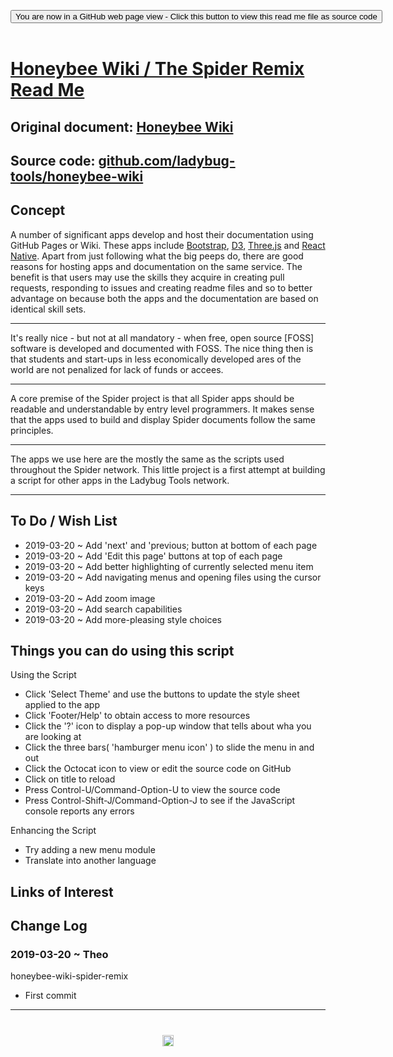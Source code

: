 
<span style=display:none; >[You are now in a GitHub source code view - click this link to view Read Me file as a web page]( https://www.ladybug.tools/spider/sandbox/honeybee-wiki-spider-remix/ "View file as a web page." ) </span>

<div><input type=button class = "btn btn-secondary btn-sm" onclick=window.location.href="https://github.com/ladybug-tools/spider-gbxml-tools/tree/master/sandbox/honeybee-wiki-spider-remix/"
value="You are now in a GitHub web page view - Click this button to view this read me file as source code" ></div>

<br>

# [Honeybee Wiki / The Spider Remix Read Me]( #README.md )

## Original document: [Honeybee Wiki]( https://docs.ladybug.tools/honeybee-wiki/ )

## Source code: [github.com/ladybug-tools/honeybee-wiki]( https://github.com/ladybug-tools/honeybee-wiki)

## Concept

A number of significant apps develop and host their documentation using GitHub Pages or Wiki. These apps include [Bootstrap]( https://github.com/twbs/bootstrap#documentation ), [D3]( https://github.com/d3/d3/wiki ), [Three.js]( https://threejs.org/docs/ ) and [React Native]( https://facebook.github.io/react-native/docs/getting-started.html ). Apart from just following what the big peeps do, there are good reasons for hosting apps and documentation on the same service. The benefit is that users may use the skills they acquire in creating pull requests, responding to issues and creating readme files and so to better advantage on because both the apps and the documentation are based on identical skill sets.

***

It's really nice - but not at all mandatory - when free, open source [FOSS] software is developed and documented with FOSS. The nice thing then is that students and start-ups in less economically developed ares of the world are not penalized for lack of funds or accees.

***

A core premise of the Spider project is that all Spider apps should be readable and understandable by entry level programmers. It makes sense that the apps used to build and display Spider documents follow the same principles.

***

The apps we use here are the mostly the same as the scripts used throughout the Spider network. This little project is a first attempt at building a script for other apps in the Ladybug Tools network.


***



## To Do / Wish List

* 2019-03-20 ~ Add 'next' and 'previous; button at bottom of each page
* 2019-03-20 ~ Add 'Edit this page' buttons at top of each page
* 2019-03-20 ~ Add better highlighting of currently selected menu item
* 2019-03-20 ~ Add navigating menus and opening files using the cursor keys
* 2019-03-20 ~ Add zoom image
* 2019-03-20 ~ Add search capabilities
* 2019-03-20 ~ Add more-pleasing style choices




## Things you can do using this script

Using the Script
* Click 'Select Theme' and use the buttons to update the style sheet applied to the app
* Click 'Footer/Help' to obtain access to more resources
* Click the '?' icon to display a pop-up window that tells about wha you are looking at
* Click the three bars( 'hamburger menu icon' ) to slide the menu in and out
* Click the Octocat icon to view or edit the source code on GitHub
* Click on title to reload
* Press Control-U/Command-Option-U to view the source code
* Press Control-Shift-J/Command-Option-J to see if the JavaScript console reports any errors

Enhancing the Script

* Try adding a new menu module
* Translate into another language

## Links of Interest



## Change Log


### 2019-03-20 ~ Theo

honeybee-wiki-spider-remix
* First commit


***

# <center title="hello!" ><a href=javascript:window.scrollTo(0,0); style=text-decoration:none; > <img src="https://ladybug.tools/artwork/icons_bugs/ico/honeybee.ico" height=18 > </a></center>

